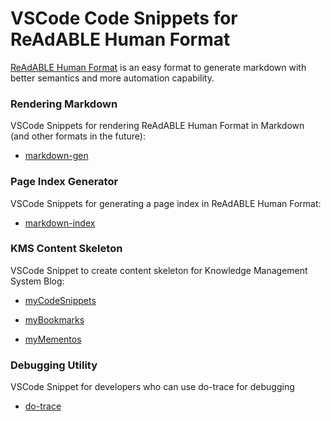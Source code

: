 
# VSCode Code Snippets for ReAdABLE Human Format


[ReAdABLE Human Format](http://readablehumanformat.com) is an easy format to generate markdown with better semantics and more automation capability.


### Rendering Markdown

VSCode Snippets for rendering ReAdABLE Human Format in Markdown (and other formats in the future):
- [markdown-gen](./vscode.markdown-gen)
                        

### Page Index Generator

VSCode Snippets for generating a page index in ReAdABLE Human Format:
- [markdown-index](./vscode.markdown-index)
                        

### KMS Content Skeleton

VSCode Snippet to create content skeleton for Knowledge Management System Blog:
- [myCodeSnippets](./vscode.mycodesnippets)
                        
- [myBookmarks](./vscode.mybookmarks)
                        
- [myMementos](./vscode.mymementos)
                        

### Debugging Utility

VSCode Snippet for developers who can use do-trace for debugging
- [do-trace](./vscode.readable.tracing)
                        
